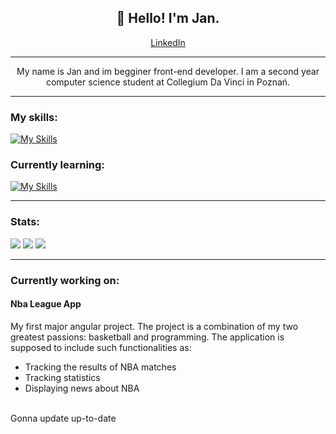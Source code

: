 <h2 align="center">👋 Hello! I'm Jan.</h2>

<p align="center"><a href="https://www.linkedin.com/in/jan-kwiatkowski-633215271/">LinkedIn</a></p>


---

<p align="center">My name is Jan and im begginer front-end developer. I am a second year computer science student at Collegium Da Vinci in Poznań.</p>

---

<h3>My skills:</h3>

[![My Skills](https://skillicons.dev/icons?i=html,js,css,git,wordpress)](https://skillicons.dev)

<h3>Currently learning:</h3>

[![My Skills](https://skillicons.dev/icons?i=angular,ts)](https://skillicons.dev)


---

<h3>Stats:</h3>

![](https://github-readme-stats.vercel.app/api?username=kwiatkowskijan&theme=dracula&include_all_commits=false&count_private=false)
![](https://github-readme-streak-stats.herokuapp.com/?user=kwiatkowskijan&theme=dracula)
![](https://github-readme-stats.vercel.app/api/top-langs/?username=kwiatkowskijan&theme=dracula&include_all_commits=false&count_private=false&layout=compact)

---

<h3>Currently working on:</h3>

<h4>Nba League App</h4>
<p>My first major angular project. The project is a combination of my two greatest passions: basketball and programming. The application is supposed to include such functionalities as: 
<ul>
<li>Tracking the results of NBA matches</li>
<li>Tracking statistics</li>
<li>Displaying news about NBA</li>
</ul><br>
Gonna update up-to-date
</p>
